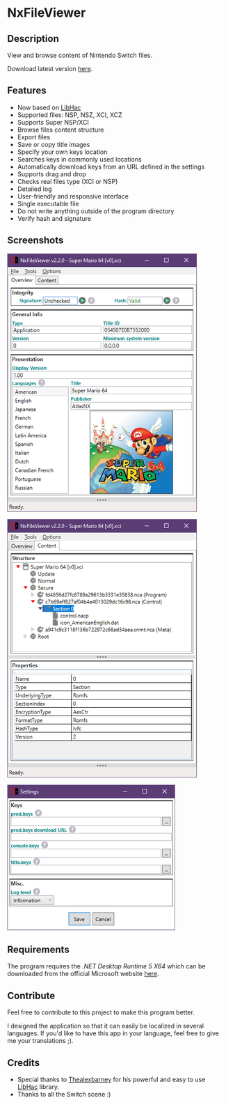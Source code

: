 # NxFileViewer

## Description
View and browse content of Nintendo Switch files.

Download latest version [here](https://github.com/Myster-Tee/NxFileViewer/releases).

## Features
- Now based on [LibHac](https://github.com/Thealexbarney/LibHac)
- Supported files: NSP, NSZ, XCI, XCZ
- Supports Super NSP/XCI
- Browse files content structure
- Export files
- Save or copy title images
- Specify your own keys location
- Searches keys in commonly used locations
- Automatically download keys from an URL defined in the settings
- Supports drag and drop
- Checks real files type (XCI or NSP)
- Detailed log
- User-friendly and responsive interface
- Single executable file
- Do not write anything outside of the program directory
- Verify hash and signature

## Screenshots

![Overview](./screenshots/Overview.png)

![Content](./screenshots/Content.png)

![Settings](./screenshots/Settings.png)

## Requirements

The program requires the *.NET Desktop Runtime 5 X64* which can be downloaded from the official Microsoft website [here](https://dotnet.microsoft.com/download/dotnet/5.0).

## Contribute
Feel free to contribute to this project to make this program better.

I designed the application so that it can easily be localized in several languages.
If you'd like to have this app in your language, feel free to give me your translations ;).

## Credits

- Special thanks to [Thealexbarney](https://github.com/Thealexbarney) for his powerful and easy to use [LibHac](https://github.com/Thealexbarney/LibHac) library.
- Thanks to all the Switch scene :)




